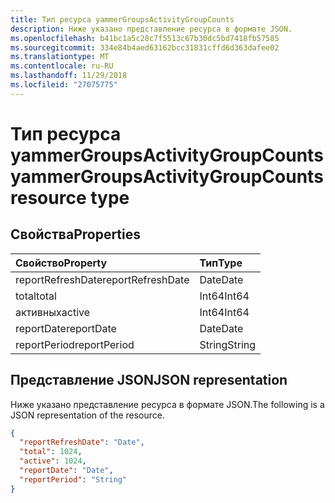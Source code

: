 ```yaml
---
title: Тип ресурса yammerGroupsActivityGroupCounts
description: Ниже указано представление ресурса в формате JSON.
ms.openlocfilehash: b41bc1a5c28c7f5513c67b30dc5bd7418fb57585
ms.sourcegitcommit: 334e84b4aed63162bcc31831cffd6d363dafee02
ms.translationtype: MT
ms.contentlocale: ru-RU
ms.lasthandoff: 11/29/2018
ms.locfileid: "27075775"
---
```

# <a name="yammergroupsactivitygroupcounts-resource-type"></a><span data-ttu-id="1645d-103">Тип ресурса yammerGroupsActivityGroupCounts</span><span class="sxs-lookup"><span data-stu-id="1645d-103">yammerGroupsActivityGroupCounts resource type</span></span>

## <a name="properties"></a><span data-ttu-id="1645d-104">Свойства</span><span class="sxs-lookup"><span data-stu-id="1645d-104">Properties</span></span>

| <span data-ttu-id="1645d-105">Свойство</span><span class="sxs-lookup"><span data-stu-id="1645d-105">Property</span></span>          | <span data-ttu-id="1645d-106">Тип</span><span class="sxs-lookup"><span data-stu-id="1645d-106">Type</span></span>   |
| :---------------- | :----- |
| <span data-ttu-id="1645d-107">reportRefreshDate</span><span class="sxs-lookup"><span data-stu-id="1645d-107">reportRefreshDate</span></span> | <span data-ttu-id="1645d-108">Date</span><span class="sxs-lookup"><span data-stu-id="1645d-108">Date</span></span>   |
| <span data-ttu-id="1645d-109">total</span><span class="sxs-lookup"><span data-stu-id="1645d-109">total</span></span>             | <span data-ttu-id="1645d-110">Int64</span><span class="sxs-lookup"><span data-stu-id="1645d-110">Int64</span></span>  |
| <span data-ttu-id="1645d-111">активных</span><span class="sxs-lookup"><span data-stu-id="1645d-111">active</span></span>            | <span data-ttu-id="1645d-112">Int64</span><span class="sxs-lookup"><span data-stu-id="1645d-112">Int64</span></span>  |
| <span data-ttu-id="1645d-113">reportDate</span><span class="sxs-lookup"><span data-stu-id="1645d-113">reportDate</span></span>        | <span data-ttu-id="1645d-114">Date</span><span class="sxs-lookup"><span data-stu-id="1645d-114">Date</span></span>   |
| <span data-ttu-id="1645d-115">reportPeriod</span><span class="sxs-lookup"><span data-stu-id="1645d-115">reportPeriod</span></span>      | <span data-ttu-id="1645d-116">String</span><span class="sxs-lookup"><span data-stu-id="1645d-116">String</span></span> |

## <a name="json-representation"></a><span data-ttu-id="1645d-117">Представление JSON</span><span class="sxs-lookup"><span data-stu-id="1645d-117">JSON representation</span></span>

<span data-ttu-id="1645d-118">Ниже указано представление ресурса в формате JSON.</span><span class="sxs-lookup"><span data-stu-id="1645d-118">The following is a JSON representation of the resource.</span></span>

<!-- {
  "blockType": "resource",
  "@odata.type": "microsoft.graph.yammerGroupsActivityGroupCounts"
} -->

```json
{
  "reportRefreshDate": "Date", 
  "total": 1024, 
  "active": 1024, 
  "reportDate": "Date", 
  "reportPeriod": "String"
}
```

